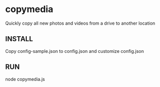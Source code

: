 # copymedia
Quickly copy all new photos and videos from a drive to another location

## INSTALL
Copy config-sample.json to config.json and customize config.json

## RUN
node copymedia.js

